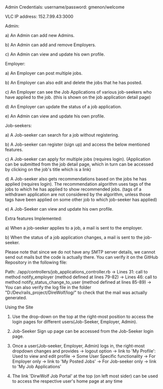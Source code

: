 Admin Credentials: username/password: gmenon/welcome

VLC IP address: 152.7.99.43:3000 


Admin:

a) An Admin can add new Admins.

b) An Admin can add and remove Employers.

c) An Admin can view and update his own profile.

Employer:

a) An Employer can post multiple jobs.

b) An Employer can also edit and delete the jobs that he has posted.

c) An Employer can see the Job Applications of various job-seekers who have applied to the job. (this is shown on the job application detail page)

d) An Employer can update the status of a job application.

e) An Admin can view and update his own profile.

Job-seekers:

a) A Job-seeker can search for a job without registering.

b) A Job-seeker can register (sign up) and access the below mentioned features.

c) A Job-seeker can apply for multiple jobs (requires login). (Application can be submitted from the job detail page, which in turn can be accessed by clicking on the job's title which is a link) 

d) A Job-seeker also gets recommendations based on the jobs he has applied (requires login). The recommendation algorithm uses tags of the jobs to which he has applied to show recommended jobs. (tags of a withdrawn application are not considered by the algorithm, unless those tags have been applied on some other job to which job-seeker has applied)

e) A Job-Seeker can view and update his own profile.

Extra features Implemented:

a) When a job-seeker applies to a job, a mail is sent to the employer.

b) When the status of a job application changes, a mail is sent to the job-seeker.

Please note that since we do not have any SMTP server details, we cannot send out mails but the code is actually there. You can verify it on the GitHub Repository in the following file:

Path: ./app/controllers/job_applications_controller.rb
  -> Lines 31: call to method notify_employer (method defined at lines 79-82) 
  -> Lines 46: call to method notify_status_change_to_user (method defined at lines 85-89)
  -> You can also verify the log file in the folder "D:/Dev/rails_project/DireWolf/log/" to check that the mail was actually generated.

Using the Site

1) Use the drop-down on the top at the right-most position to access the login pages for different users(Job-Seeker, Employer, Admin).

2) Job-Seeker Sign up page can be accessed from the Job-Seeker login page.

3) Once a user(Job-seeker, Employer, Admin) logs in, the right-most dropdown changes and provides
  -> logout option
  -> link to 'My Profile': Used to view and edit profile
  -> Some User Specific functionality
    -> For Employer only
        -> link to 'My Posted Jobs'
    -> For Job-seeker only
        -> link to 'My Job Applications'
        
4) The link 'DirwWolf Job Portal' at the top (on left most sider) can be used to access the respective user's home page at any time

